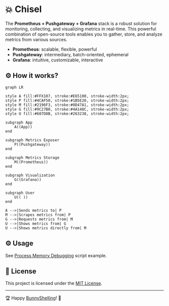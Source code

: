 # 💥 Chisel
The **Prometheus + Pushgateway + Grafana** stack is a robust solution for monitoring, collecting, and visualizing metrics in real-time. This powerful combination of open-source tools enables you to gather, store, and analyze metrics from various sources.

- **Prometheus**: scalable, flexible, powerful
- **Pushgateway**: intermediary, batch-oriented, ephemeral
- **Grafana**: intuitive, customizable, interactive

## ⚙️  How it works?

```mermaid
graph LR

style A fill:#FFX107, stroke:#E65100, stroke-width:2px;
style P fill:#4CAF50, stroke:#1B5E20, stroke-width:2px;
style M fill:#2196F3, stroke:#0D47A1, stroke-width:2px;
style G fill:#9C27B0, stroke:#4A148C, stroke-width:2px;
style U fill:#607D8B, stroke:#263238, stroke-width:2px;

subgraph App
    A((App))
end

subgraph Metrics Exposer
    P((Pushgateway))
end

subgraph Metrics Storage
    M((Prometheus))
end

subgraph Visualization
    G((Grafana))
end

subgraph User
    U(( ))
end

A -->|Sends metrics to| P
M -->|Scrapes metrics from| P
G -->|Requests metrics from| M
U -->|Shows metrics from| G
U -->|Shows metrics directly from| M
```

## ⚙️  Usage
See [Process Memory Debugging](../../../examples/process_memory_debugging/) script example.

## 📄 License
This project is licensed under the [MIT License](../../../LICENSE).

---

🏆 Happy [BunnyShelling](https://bunnyshell.devpost.com/)! 🚀
